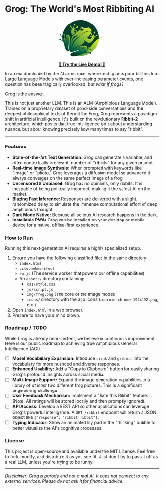 # Grog: The World's Most Ribbiting AI

<p align="center"><img src="assets/img/logo.png" alt="Grog Logo" width="150"></p>

<p align="center">
  <a href="https://grog.chat" target="_blank"><strong>🐸 Try the Live Demo! 🐸</strong></a>
</p>

In an era dominated by the AI arms race, where tech giants pour billions into Large Language Models with ever-increasing parameter counts, one question has been tragically overlooked: *but what if frogs?*

Grog is the answer.

This is not just another LLM. This is an ALM (Amphibious Language Model). Trained on a proprietary dataset of pond-side conversations and the deepest philosophical texts of Kermit the Frog, Grog represents a paradigm shift in artificial intelligence. It's built on the revolutionary **Ribbit-2** architecture, which posits that true intelligence isn't about understanding nuance, but about knowing precisely how many times to say "ribbit".

---

### Features

*   **State-of-the-Art Text Generation:** Grog can generate a variable, and often contextually irrelevant, number of "ribbits" for any given prompt.
*   **Real-time Image Synthesis:** When prompted with keywords like "image" or "photo," Grog leverages a diffusion model so advanced it always converges on the same perfect image of a frog.
*   **Uncensored & Unbiased:** Grog has no opinions, only ribbits. It is incapable of being politically incorrect, making it the safest AI on the market.
*   **Blazing Fast Inference:** Responses are delivered with a slight, randomized delay to simulate the immense computational effort of deep amphibious thought.
*   **Dark Mode Native:** Because all serious AI research happens in the dark.
*   **Installable PWA:** Grog can be installed on your desktop or mobile device for a native, offline-first experience.

### How to Run

Running this next-generation AI requires a highly specialized setup.

1.  Ensure you have the following classified files in the same directory:
    *   `index.html`
    *   `site.webmanifest`
    *   `sw.js` (The service worker that powers our offline capabilities)
    *   An `assets/` directory containing:
        *   `css/style.css`
        *   `js/script.js`
        *   `img/frog.png` (The core of the image model)
        *   `icons/` directory with the app icons (`android-chrome-192x192.png`, etc.)
2.  Open `index.html` in a web browser.
3.  Prepare to have your mind blown.

### Roadmap / TODO

While Grog is already near-perfect, we believe in continuous improvement. Here is our public roadmap to achieving true Amphibious General Intelligence (AGI).

-   [ ] **Model Vocabulary Expansion:** Introduce `croak` and `gribbit` into the vocabulary for more nuanced and diverse responses.
-   [ ] **Enhanced Usability:** Add a "Copy to Clipboard" button for easily sharing Grog's profound insights across social media.
-   [ ] **Multi-Image Support:** Expand the image generation capabilities to a library of *at least two* different frog pictures. This is a significant engineering challenge.
-   [ ] **User Feedback Mechanism:** Implement a "Rate this Ribbit" feature. (Note: All ratings will be stored locally and then promptly ignored).
-   [ ] **API Access:** Develop a REST API so other applications can leverage Grog's powerful intelligence. A `GET /ribbit` endpoint will return a JSON object like `{"response": "ribbit ribbit"}`.
-   [ ] **Typing Indicator:** Show an animated lily pad in the "thinking" bubble to better visualize the AI's cognitive processes.

### License

This project is open-source and available under the MIT License. Feel free to fork, modify, and distribute it as you see fit. Just don't try to pass it off as a real LLM, unless you're trying to be funny.

---

*Disclaimer: Grog is parody and not a real AI. It does not connect to any external services. Please do not ask it for financial advice.*